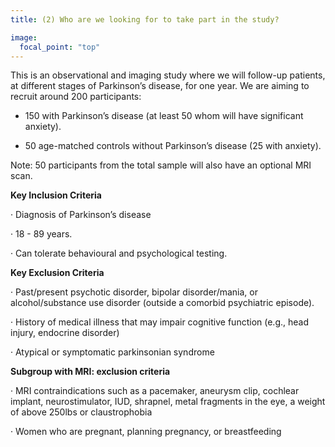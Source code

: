 ```yaml
---
title: (2) Who are we looking for to take part in the study?

image:
  focal_point: "top"
---
```


<!--more-->

This is an observational and imaging study where we will follow-up patients, at different stages of Parkinson’s disease, for one year. We are aiming to recruit around 200 participants:

- 150 with Parkinson’s disease (at least 50 whom will have significant anxiety).

- 50 age-matched controls without Parkinson’s disease (25 with anxiety).

Note: 50 participants from the total sample will also have an optional MRI scan.


**Key Inclusion Criteria**

· Diagnosis of Parkinson’s disease

· 18 - 89 years.

· Can tolerate behavioural and psychological testing.


**Key Exclusion Criteria**

· Past/present psychotic disorder, bipolar disorder/mania, or alcohol/substance use disorder (outside a comorbid psychiatric episode).

· History of medical illness that may impair cognitive function (e.g., head injury, endocrine disorder)

· Atypical or symptomatic parkinsonian syndrome


**Subgroup with MRI: exclusion criteria**

· MRI contraindications such as a pacemaker, aneurysm clip, cochlear implant, neurostimulator, IUD, shrapnel, metal fragments in the eye, a weight of above 250lbs or claustrophobia

· Women who are pregnant, planning pregnancy, or breastfeeding